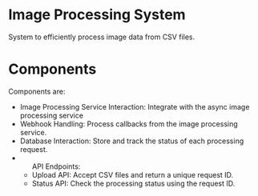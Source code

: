 # Image Processing System

System to efficiently process image data from CSV files.

# Components
Components are:
<ul>
    <li>Image Processing Service Interaction: Integrate with the async image processing service </li>
    <li>Webhook Handling: Process callbacks from the image processing service.</li>
    <li>Database Interaction: Store and track the status of each processing request.</li>
    <li>
        <ul>
            API Endpoints:
            <li>Upload API: Accept CSV files and return a unique request ID.</li>
            <li>Status API: Check the processing status using the request ID.</li>
        </ul>
    </li>
</ul>
